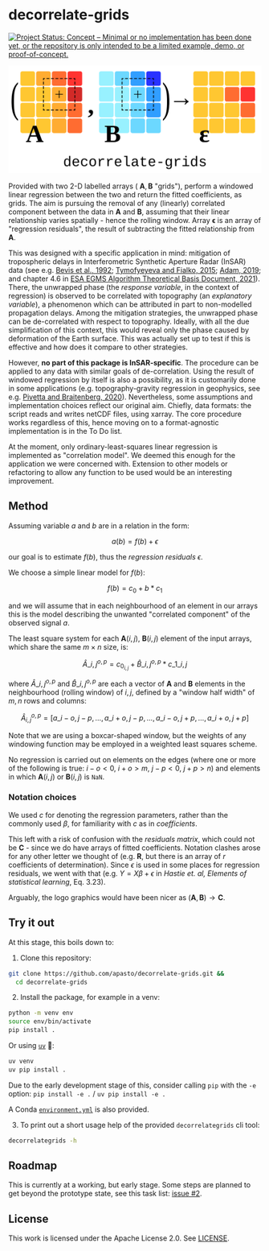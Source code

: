 # decorrelate-grids

[![Project Status: Concept – Minimal or no implementation has been done yet, or the repository is only intended to be a limited example, demo, or proof-of-concept.](https://www.repostatus.org/badges/latest/concept.svg)](https://www.repostatus.org/#concept)

![Package logo (vector graphics). Three stylized arrays, with colour scale filled pixel-elements, expressing the windowed decorrelation operator arguments (A, B) right arrow pointing to regression residual array R.](readme_figures/logo_linreg.png)

Provided with two 2-D labelled arrays ( $\mathbf{A}, \mathbf{B}$ "grids"), perform a windowed linear regression between the two and return the fitted coefficients, as grids.
The aim is pursuing the removal of any (linearly) correlated component between the data in $\mathbf{A}$ and $\mathbf{B}$, assuming that their linear relationship varies spatially - hence the rolling window.
Array $\mathbf{\epsilon}$ is an array of "regression residuals", the result of subtracting the fitted relationship from $\mathbf{A}$.

This was designed with a specific application in mind: mitigation of tropospheric delays in Interferometric Synthetic Aperture Radar (InSAR) data (see e.g. [Bevis et al., 1992](https://doi.org/10.1029/92JD01517); [Tymofyeyeva and Fialko, 2015](https://doi.org/10.1002/2015JB011886); [Adam, 2019](10.1109/JSTARS.2019.2957919); and chapter 4.6 in [ESA EGMS Algorithm Theoretical Basis Document, 2021](https://land.copernicus.eu/user-corner/technical-library/egms-algorithm-theoretical-basis-document)).
There, the unwrapped phase (the _response variable_, in the context of regression) is observed to be correlated with topography (an _explanatory variable_), a phenomenon which can be attributed in part to non-modelled propagation delays.
Among the mitigation strategies, the unwrapped phase can be de-correlated with respect to topography. Ideally, with all the due simplification of this context, this would reveal only the phase caused by deformation of the Earth surface.
This was actually set up to test if this is effective and how does it compare to other strategies.

However, **no part of this package is InSAR-specific**. The procedure can be applied to any data with similar goals of de-correlation.
Using the result of windowed regression by itself is also a possibility, as it is customarily done in some applications (e.g. topography-gravity regression in geophysics, see e.g. [Pivetta and Braitenberg, 2020](https://doi.org/10.1016/j.tecto.2019.228299)).
Nevertheless, some assumptions and implementation choices reflect our original aim.
Chiefly, data formats: the script reads and writes netCDF files, using xarray.
The core procedure works regardless of this, hence moving on to a format-agnostic implementation is in the To Do list.

At the moment, only ordinary-least-squares linear regression is implemented as "correlation model".
We deemed this enough for the application we were concerned with.
Extension to other models or refactoring to allow any function to be used would be an interesting improvement.

## Method

<!-- Note: to get consistent rendering of math in GitHub markdown, we are escaping some underscores "_" as "\_" (case: terms with both subscripts and superscripts, subscripts with other operators) -->

Assuming variable $a$ and $b$ are in a relation in the form:

$$a(b) = f(b) + \epsilon$$

our goal is to estimate $f(b)$, thus the _regression residuals_ $\epsilon$.

We choose a simple linear model for $f(b)$:

$$f(b) = c_0 + b * c_1$$

and we will assume that in each neighbourhood of an element in our arrays this is the model describing the unwanted "correlated component" of the observed signal $a$.

The least square system for each $\mathbf{A}(i, j)$, $\mathbf{B}(i, j)$ element of the input arrays, which share the same $m \times n$ size, is:

$$\hat{A}\_{i, j}^{o, p} = c_{0_{i, j}} + \hat{B}\_{i, j}^{o, p} * c\_{1\_{i, j}}$$

where $\hat{A}\_{i, j}^{o, p}$ and $\hat{B}\_{i, j}^{o, p}$ are each a vector of $\mathbf{A}$ and $\mathbf{B}$ elements in the neighbourhood (rolling window) of $i, j$, defined by a "window half width" of $m, n$ rows and columns:

$$
\hat{A}_{i, j}^{o, p} =
  \left[
    a\_{i-o, j-p}, \dots, a\_{i+o, j-p},
    \dots,
    a\_{i-o, j+p}, \dots, a\_{i+o, j+p}
  \right]
$$

Note that we are using a boxcar-shaped window, but the weights of any windowing function may be employed in a weighted least squares scheme.

No regression is carried out on elements on the edges (where one or more of the following is true: $i-o < 0$, $i+o > m$, $j-p < 0$, $j+p > n$) and elements in which $\mathbf{A}(i, j)$ or $\mathbf{B}(i, j)$ is $\mathtt{NaN}$.

### Notation choices

We used $c$ for denoting the regression parameters, rather than the commonly used $\beta$, for familiarity with $c$ as in _coefficients_.

This left with a risk of confusion with the _residuals matrix_, which could not be $\mathbf{C}$ - since we do have arrays of fitted coefficients.
Notation clashes arose for any other letter we thought of (e.g. $\mathbf{R}$, but there is an array of $r$ coefficients of determination).
Since $\epsilon$ is used in some places for regression residuals, we went with that (e.g. $Y = X \beta + \epsilon$ in _Hastie et. al, Elements of statistical learning_, Eq. 3.23).

Arguably, the logo graphics would have been nicer as $(\mathbf{A}, \mathbf{B}) \rightarrow \mathbf{C}$.

## Try it out

At this stage, this boils down to:

1. Clone this repository:

```bash
git clone https://github.com/apasto/decorrelate-grids.git &&
  cd decorrelate-grids
```

2. Install the package, for example in a venv:

```bash
python -m venv env
source env/bin/activate
pip install .
```

Or using [`uv`](https://docs.astral.sh/uv/) 🚀:

```bash
uv venv
uv pip install .
```

Due to the early development stage of this, consider calling `pip` with the `-e` option: `pip install -e .` / `uv pip install -e .`

A Conda [`environment.yml`](./environment.yml) is also provided.

3. To print out a short usage help of the provided `decorrelategrids` cli tool:

```bash
decorrelategrids -h
```

## Roadmap

This is currently at a working, but early stage.
Some steps are planned to get beyond the prototype state, see this task list: [issue #2][i2].

## License

This work is licensed under the Apache License 2.0. See [LICENSE](./LICENSE).

[i2]: https://github.com/apasto/decorrelate-grids/issues/2
